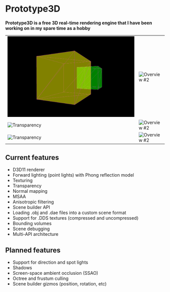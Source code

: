 <h1>Prototype3D</h1>

<p><b>Prototype3D is a free 3D real-time rendering engine that I have been working on in my spare time as a hobby</b></p>
    
<p><table>
    <tr>
        <td><img src="images/transparency.png" alt="Transparency"></td>
        <td><img src="images/bounding_volumes.png" alt="Overview #2"></td>
    </tr>
    <tr>
        <td><img src="images/lion_head.png" alt="Transparency"></td>
        <td><img src="images/sponza.png" alt="Overview #2"></td>
    </tr>
    <tr>
        <td><img src="images/sponza2.png" alt="Transparency"></td>
        <td><img src="images/sponza3.png" alt="Overview #2"></td>
    </tr>
</table></p>

<h2>Current features</h2>
<ul>
    <li>D3D11 renderer</li>
    <li>Forward lighting (point lights) with Phong reflection model</li>
    <li>Texturing</li>
    <li>Transparency</li>
    <li>Normal mapping</li>
    <li>MSAA</li>
    <li>Anisotropic filtering</li>
    <li>Scene builder API</li>
    <li>Loading .obj and .dae files into a custom scene format</li>
    <li>Support for .DDS textures (compressed and uncompressed)</li>
    <li>Bounding volumes</li>
    <li>Scene debugging</li>    
    <li>Multi-API architecture</li>
</ul>

<h2>Planned features</h2>
<ul>
    <li>Support for direction and spot lights</li>
    <li>Shadows</li>
    <li>Screen-space ambient occlusion (SSAO)</li>
    <li>Octree and frustum culling</li>
    <li>Scene builder gizmos (position, rotation, etc)</li>
</ul>



